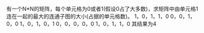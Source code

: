 有一个N*N的矩阵，每个单元格为0或者1(假设0占了大多数)，求矩阵中由单元格1连在一起的最大的连通子图的大小(占据的单元格数)。
1，0，1，1，0
0，0，1，0，0
1，0，1，0，1
0，0，0，0，0
1，0，1，1，0
其结果为4